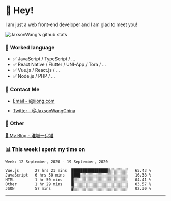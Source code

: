 # 👋 Hey!

I am just a web front-end developer and I am glad to meet you!

![JaxsonWang's github stats](https://github-readme-stats.vercel.app/api?username=JaxsonWang&&show_icons=true&&title_color=1abc9c&&icon_color=1abc9c)


### 📝 Worked language

- ✅ JavaScript / TypeScript / ...
- ✅ React Native / Flutter / UNI-App / Tora / ...
- ✅ Vue.js / React.js / ...
- ✅ Node.js / PHP / ...

### 📮 Contact Me

- [Email - i@iiong.com](mailto:i@iiong.com)

- [Twitter - @JaxsonWangChina](https://twitter.com/JaxsonWangChina)

### 🤪 Other

[📌 My Blog - 淮城一只猫](https://iiong.com)

### 📊 This week I spent my time on

<!--START_SECTION:waka-->
```text
Week: 12 September, 2020 - 19 September, 2020

Vue.js       27 hrs 21 mins  ████████████████▒░░░░░░░░   65.43 % 
JavaScript   6 hrs 50 mins   ████░░░░░░░░░░░░░░░░░░░░░   16.38 % 
HTML         1 hr 50 mins    █░░░░░░░░░░░░░░░░░░░░░░░░   04.41 % 
Other        1 hr 29 mins    █░░░░░░░░░░░░░░░░░░░░░░░░   03.57 % 
JSON         57 mins         ▓░░░░░░░░░░░░░░░░░░░░░░░░   02.30 % 
```
<!--END_SECTION:waka-->

---
